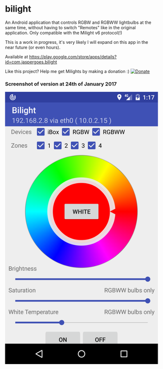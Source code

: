 # bilight
An Android application that controls RGBW and RGBWW lightbulbs at the same time, without having to switch "Remotes" like in the original application. Only compatible with the Milight v6 protocol(!)

This is a work in progress, it's very likely I will expand on this app in the near future (or even hours).

Available at https://play.google.com/store/apps/details?id=com.jaspergoes.bilight

Like this project? Help me get Milights by making a donation :) [![Donate](https://img.shields.io/badge/Donate-PayPal-green.svg)](https://www.paypal.com/cgi-bin/webscr?cmd=_s-xclick&hosted_button_id=PJ6SSTP5KBHKS)

### Screenshot of version at 24th of January 2017

![Screenshot](https://github.com/JasperG/bilight/blob/master/screenshot.png)
